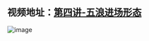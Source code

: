 视频地址：[第四讲-五浪进场形态](https://www.youtube.com/watch?v=s4gfGiuOI7I)
-
![image](https://user-images.githubusercontent.com/5788126/172590615-cfe1d906-5876-4fc0-855d-a068023fbc72.png)
